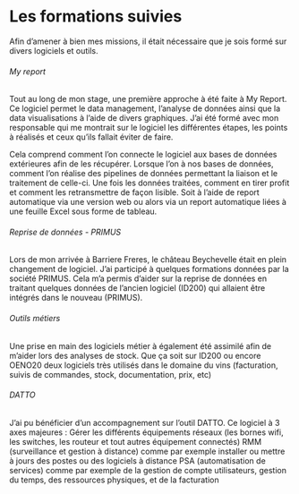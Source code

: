 # Les formations suivies  

Afin d’amener à bien mes missions, il était nécessaire que je sois formé sur divers logiciels et outils.

###### My report 
Tout au long de mon stage, une première approche à été faite à My Report.
Ce logiciel permet le data management, l’analyse de données ainsi que la data visualisations à l’aide de divers graphiques. 
J’ai été formé avec mon responsable qui me montrait sur le logiciel les différentes étapes, les points à réalisés et ceux qu’ils fallait éviter de faire.

Cela comprend comment l’on connecte le logiciel aux bases de données extérieures afin de les récupérer.
Lorsque l’on à nos bases de données, comment l’on réalise des pipelines de données permettant la liaison et le traitement de celle-ci.
Une fois les données traitées, comment en tirer profit et comment les retransmettre de façon lisible.
Soit à l’aide de report automatique via une version web ou alors via un report automatique liées à une feuille Excel sous forme de tableau.  



###### Reprise de données - PRIMUS
Lors de mon arrivée à Barriere Freres, le château Beychevelle était en plein changement de logiciel. J’ai participé à quelques formations données par la société PRIMUS.
Cela m’a permis d’aider sur la reprise de données en traitant quelques données de l’ancien logiciel (ID200) qui allaient être intégrés dans le nouveau (PRIMUS).  



###### Outils métiers
Une prise en main des logiciels métier à également été assimilé afin de m’aider lors des analyses de stock. Que ça soit sur ID200 ou encore OENO20 deux logiciels très utilisés dans le domaine du vins (facturation, suivis de commandes, stock, documentation, prix, etc)  



###### DATTO
J’ai pu bénéficier d’un accompagnement sur l’outil DATTO.
Ce logiciel à 3 axes majeures :
Gérer les différents équipements réseaux (les bornes wifi, les switches, les routeur et tout autres équipement connectés)
RMM (surveillance et gestion à distance) comme par exemple installer ou mettre à jours des postes ou des logiciels à distance
PSA (automatisation de services) comme par exemple de la gestion de compte utilisateurs, gestion du temps, des ressources physiques, et de la facturation  
